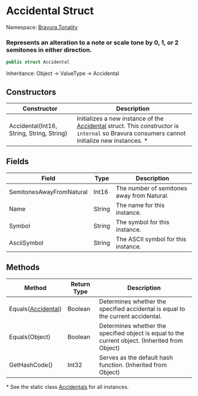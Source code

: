 # Accidental Struct

Namespace: [Bravura.Tonality](./Bravura.Tonality.md)

### Represents an alteration to a note or scale tone by 0, 1, or 2 semitones in either direction.

```csharp
public struct Accidental
```

Inheritance: Object -> ValueType -> Accidental

## Constructors
| Constructor | Description |
| --- | --- |
| Accidental(Int16, String, String, String) | Initializes a new instance of the [Accidental](./Accidental.md) struct. This constructor is `internal` so Bravura consumers cannot initialize new instances. * |

## Fields
| Field | Type | Description |
| --- | --- | --- |
| SemitonesAwayFromNatural | Int16 | The number of semitones away from Natural. |
| Name | String | The name for this instance. |
| Symbol | String | The symbol for this instance. |
| AsciiSymbol | String | The ASCII symbol for this instance. |

## Methods
| Method | Return Type | Description |
| --- | --- | --- |
| Equals([Accidental](./Accidental.md)) | Boolean | Determines whether the specified accidental is equal to the current accidental. |
| Equals(Object) | Boolean | Determines whether the specified object is equal to the current object. (Inherited from Object) |
| GetHashCode() | Int32 | Serves as the default hash function. (Inherited from Object) |

\* See the static class [Accidentals](./Accidentals.md) for all instances.
